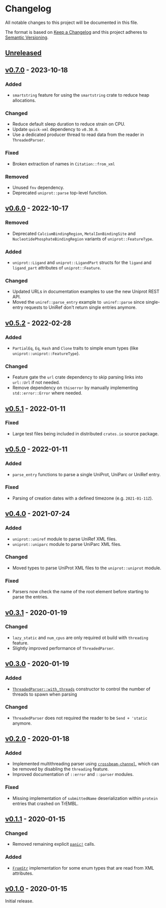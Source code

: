 # Changelog
All notable changes to this project will be documented in this file.

The format is based on [Keep a Changelog](http://keepachangelog.com/en/1.0.0/)
and this project adheres to [Semantic Versioning](http://semver.org/spec/v2.0.0.html).


## [Unreleased]
[Unreleased]: https://github.com/althonos/uniprot.rs/compare/v0.7.0...HEAD


## [v0.7.0] - 2023-10-18
[v0.7.0]: https://github.com/althonos/uniprot.rs/compare/v0.6.0...v0.7.0

### Added
- `smartstring` feature for using the `smartstring` crate to reduce heap allocations.

### Changed
- Reduce default sleep duration to reduce strain on CPU.
- Update `quick-xml` dependency to `v0.30.0`.
- Use a dedicated producer thread to read data from the reader in `ThreadedParser`.

### Fixed
- Broken extraction of names in `Citation::from_xml`

### Removed
- Unused `fnv` dependency.
- Deprecated `uniprot::parse` top-level function.


## [v0.6.0] - 2022-10-17
[v0.6.0]: https://github.com/althonos/uniprot.rs/compare/v0.5.2...v0.6.0

### Removed
- Deprecated `CalciumBindingRegion`, `MetalIonBindingSite` and `NucleotidePhosphateBindingRegion` variants of `uniprot::FeatureType`.

### Added
- `uniprot::Ligand` and `uniprot::LigandPart` structs for the `ligand` and `ligand_part` attributes of `uniprot::Feature`.

### Changed
- Updated URLs in documentation examples to use the new Uniprot REST API.
- Moved the `uniref::parse_entry` example to` uniref::parse` since single-entry requests to UniRef don't return single entries anymore.


## [v0.5.2] - 2022-02-28
[v0.5.2]: https://github.com/althonos/uniprot.rs/compare/v0.5.1...v0.5.2

### Added
- `PartialEq`, `Eq`, `Hash` and `Clone` traits to simple enum types (like `uniprot::uniprot::FeatureType`).

### Changed
- Feature gate the `url` crate dependency to skip parsing links into `url::Url` if not needed.
- Remove dependency on `thiserror` by manually implementing `std::error::Error` where needed.


## [v0.5.1] - 2022-01-11
[v0.5.1]: https://github.com/althonos/uniprot.rs/compare/v0.5.0...v0.5.1

### Fixed
- Large test files being included in distributed `crates.io` source package.


## [v0.5.0] - 2022-01-11
[v0.5.0]: https://github.com/althonos/uniprot.rs/compare/v0.4.0...v0.5.0

### Added
- `parse_entry` functions to parse a single UniProt, UniParc or UniRef entry.

### Fixed
- Parsing of creation dates with a defined timezone (e.g. `2021-01-11Z`).


## [v0.4.0] - 2021-07-24
[v0.4.0]: https://github.com/althonos/uniprot.rs/compare/v0.3.1...v0.4.0

### Added
- `uniprot::uniref` module to parse UniRef XML files.
- `uniprot::uniparc` module to parse UniParc XML files.

### Changed
- Moved types to parse UniProt XML files to the `uniprot::uniprot` module.

### Fixed
- Parsers now check the name of the root element before starting to parse the entries.


## [v0.3.1] - 2020-01-19
[v0.3.1]: https://github.com/althonos/uniprot.rs/compare/v0.3.0...v0.3.1

### Changed
- `lazy_static` and `num_cpus` are only required ot build with `threading` feature.
- Slightly improved performance of `ThreadedParser`.


## [v0.3.0] - 2020-01-19
[v0.3.0]: https://github.com/althonos/uniprot.rs/compare/v0.2.0...v0.3.0

### Added
- [`ThreadedParser::with_threads`](https://docs.rs/uniprot/latest/uniprot/parser/struct.ThreadedParser.html#methods) constructor to control the number of threads to spawn when parsing
### Changed
- `ThreadedParser` does not required the reader to be `Send + 'static` anymore.


## [v0.2.0] - 2020-01-18
[v0.2.0]: https://github.com/althonos/uniprot.rs/compare/v0.1.1...v0.2.0

### Added
- Implemented multithreading parser using [`crossbeam-channel`](https://docs.rs/crossbeam-channel), which can be removed by disabling the `threading` feature.
- Improved documentation of `::error` and `::parser` modules.
### Fixed
- Missing implementation of `submittedName` deserialization within `protein` entries that crashed on TrEMBL.


## [v0.1.1] - 2020-01-15
[v0.1.1]: https://github.com/althonos/uniprot.rs/compare/v0.1.0...v0.1.1

### Changed
- Removed remaining explicit [`panic!`](https://doc.rust-lang.org/std/macro.panic.html) calls.
### Added
- [`FromStr`](https://doc.rust-lang.org/std/str/trait.FromStr.html) implementation for some enum types that are read from XML attributes.


## [v0.1.0] - 2020-01-15
[v0.1.0]: https://github.com/althonos/uniprot.rs/compare/52e6940...v0.1.0

Initial release.
